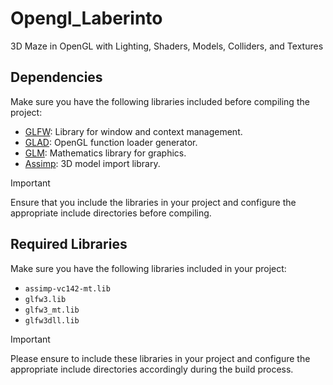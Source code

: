 # Opengl_Laberinto
3D Maze in OpenGL with Lighting, Shaders, Models, Colliders, and Textures
## Dependencies
Make sure you have the following libraries included before compiling the project:
- [GLFW](https://www.glfw.org/): Library for window and context management.
- [GLAD](https://glad.dav1d.de/): OpenGL function loader generator.
- [GLM](https://glm.g-truc.net/): Mathematics library for graphics.
- [Assimp](https://www.assimp.org/): 3D model import library.
> [!IMPORTANT]
> Ensure that you include the libraries in your project and configure the appropriate include directories before compiling.
## Required Libraries
Make sure you have the following libraries included in your project:
- `assimp-vc142-mt.lib`
- `glfw3.lib`
- `glfw3_mt.lib`
- `glfw3dll.lib`
> [!IMPORTANT]
> Please ensure to include these libraries in your project and configure the appropriate include directories accordingly during the build process.
